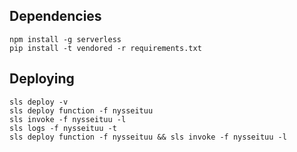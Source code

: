 
## Dependencies

    npm install -g serverless
    pip install -t vendored -r requirements.txt

## Deploying

    sls deploy -v
    sls deploy function -f nysseituu
    sls invoke -f nysseituu -l
    sls logs -f nysseituu -t
    sls deploy function -f nysseituu && sls invoke -f nysseituu -l
